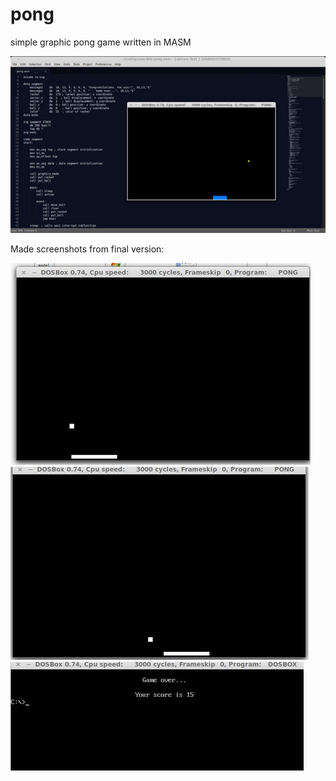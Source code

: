 pong
====

simple graphic pong game written in MASM

![preview screen](https://github.com/bavaria95/pong/blob/master/preview.png)

Made screenshots from final version:

![image 1](https://github.com/bavaria95/pong/blob/master/img1.jpg)
![image 2](https://github.com/bavaria95/pong/blob/master/img2.jpg)
![image 3](https://github.com/bavaria95/pong/blob/master/img3.jpg)
